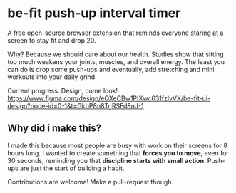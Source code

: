 # be-fit push-up interval timer
A free open-source browser extension that reminds everyone staring at a screen to stay fit and drop 20.

Why? Because we should care about our health. Studies show that sitting too much weakens your joints, muscles, and overall energy. The least you can do is drop some push-ups and eventually, add stretching and mini workouts into your daily grind.

Current progress: Design, come look!
https://www.figma.com/design/eQXeCBw1PIXwc631fzlvVX/be-fit-ui-design?node-id=0-1&t=GkbP8n8TgRSFd8nJ-1

## Why did i make this?
I made this because most people are busy with work on their screens for 8 hours long. I wanted to create something that **forces you to move**, even for 30 seconds, reminding you that **discipline starts with small action**. Push-ups are just the start of building a habit.

Contributions are welcome! Make a pull-request though.
